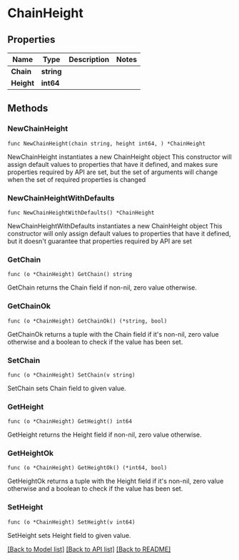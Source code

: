 # ChainHeight

## Properties

Name | Type | Description | Notes
------------ | ------------- | ------------- | -------------
**Chain** | **string** |  | 
**Height** | **int64** |  | 

## Methods

### NewChainHeight

`func NewChainHeight(chain string, height int64, ) *ChainHeight`

NewChainHeight instantiates a new ChainHeight object
This constructor will assign default values to properties that have it defined,
and makes sure properties required by API are set, but the set of arguments
will change when the set of required properties is changed

### NewChainHeightWithDefaults

`func NewChainHeightWithDefaults() *ChainHeight`

NewChainHeightWithDefaults instantiates a new ChainHeight object
This constructor will only assign default values to properties that have it defined,
but it doesn't guarantee that properties required by API are set

### GetChain

`func (o *ChainHeight) GetChain() string`

GetChain returns the Chain field if non-nil, zero value otherwise.

### GetChainOk

`func (o *ChainHeight) GetChainOk() (*string, bool)`

GetChainOk returns a tuple with the Chain field if it's non-nil, zero value otherwise
and a boolean to check if the value has been set.

### SetChain

`func (o *ChainHeight) SetChain(v string)`

SetChain sets Chain field to given value.


### GetHeight

`func (o *ChainHeight) GetHeight() int64`

GetHeight returns the Height field if non-nil, zero value otherwise.

### GetHeightOk

`func (o *ChainHeight) GetHeightOk() (*int64, bool)`

GetHeightOk returns a tuple with the Height field if it's non-nil, zero value otherwise
and a boolean to check if the value has been set.

### SetHeight

`func (o *ChainHeight) SetHeight(v int64)`

SetHeight sets Height field to given value.



[[Back to Model list]](../README.md#documentation-for-models) [[Back to API list]](../README.md#documentation-for-api-endpoints) [[Back to README]](../README.md)


